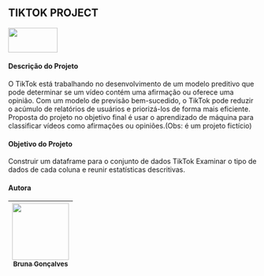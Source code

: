 ## TIKTOK PROJECT
 

<img src="https://github.com/brunacpg/tiktok.project/assets/103262900/d70695ca-fe81-46bc-b92c-c6198c6544a1" width="100" height="50">

#### Descrição do Projeto

O TikTok está trabalhando no desenvolvimento de um modelo preditivo que pode determinar se um vídeo contém uma afirmação ou oferece uma opinião. Com um modelo de previsão bem-sucedido, o TikTok pode reduzir o acúmulo de relatórios de usuários e priorizá-los de forma mais eficiente. Proposta do projeto no objetivo final é usar o aprendizado de máquina para classificar vídeos como afirmações ou opiniões.(Obs: é um projeto fictício) <br>

#### Objetivo do Projeto
Construir um dataframe para o conjunto de dados TikTok Examinar o tipo de dados de cada coluna e reunir estatísticas descritivas.

#### Autora

| [<img loading="lazy" src="https://avatars.githubusercontent.com/u/103262900?v=4" width=115><br><sub>Bruna Gonçalves</sub>](https://github.com/brunacpg) |
| :---: |



